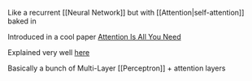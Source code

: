 Like a recurrent [[Neural Network]] but with [[Attention|self-attention]] baked in

Introduced in a cool paper [Attention Is All You Need](https://arxiv.org/abs/1706.03762)

Explained very well [here](https://www.youtube.com/watch?v=QAZc9xsQNjQ&list=PLhQjrBD2T381PopUTYtMSstgk-hsTGkVm&index=10&t=2910s)

Basically a bunch of Multi-Layer [[Perceptron]] + attention layers
